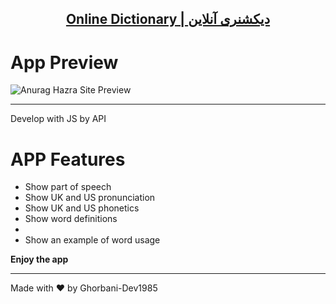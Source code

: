 <p align="center">
  <a href="#">
    <h2 align="center">Online Dictionary |  دیکشنری آنلاین </h2>
  </a>
</p>

# App Preview

![Anurag Hazra Site Preview](./Assets/Images/Screenshot.png)

---

Develop with JS by API
# APP Features
<ul>
<li>Show part of speech</li>
<li>Show UK and US pronunciation</li>
<li>Show UK and US phonetics</li>
<li>Show word definitions<li>
<li>Show an example of word usage</li>
</ul>




<strong>Enjoy the app</strong>

---

Made with :heart: by Ghorbani-Dev1985
